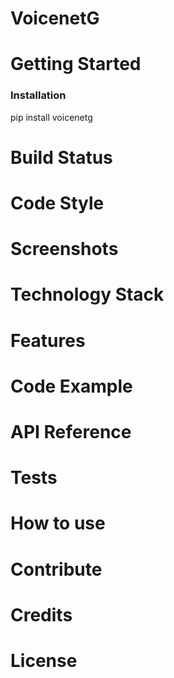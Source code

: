 # VoicenetG
# Getting Started

### Installation

pip install voicenetg

# Build Status
# Code Style
# Screenshots
# Technology Stack
# Features
# Code Example
# API Reference
# Tests
# How to use
# Contribute
# Credits
# License
